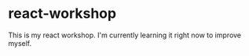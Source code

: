 # react-workshop

This is my react workshop. I'm currently learning it right now to improve myself.
